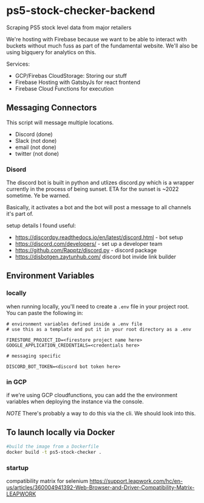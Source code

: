 # ps5-stock-checker-backend
Scraping PS5 stock level data from major retailers

We're hosting with Firebase because we want to be able to interact with buckets without much fuss as part of the fundamental website. We'll also be using bigquery for analytics on this. 

Services: 
- GCP/Firebas CloudStorage: Storing our stuff
- Firebase Hosting with GatsbyJs for react frontend
- Firebase Cloud Functions for execution



## Messaging Connectors

This script will message multiple locations.

- Discord (done)
- Slack (not done)
- email (not done)
- twitter (not done)

### Disord

The discord bot is built in python and utlizes discord.py which is a wrapper currently in the process of being sunset. ETA for the sunset is ~2022 sometime. Ye be warned. 

Basically, it activates a bot and the bot will post a message to all channels it's part of. 

setup details I found useful: 
- https://discordpy.readthedocs.io/en/latest/discord.html - bot setup
- https://discord.com/developers/ - set up a developer team
- https://github.com/Rapptz/discord.py - discord package
- https://disbotgen.zaytunhub.com/ discord bot invide link builder


## Environment Variables

### locally

when running locally, you'll need to create a `.env` file in your project root. 
You can paste the following in:

```
# environment variables defined inside a .env file
# use this as a template and put it in your root directory as a .env

FIRESTORE_PROJECT_ID=<firestore project name here>
GOOGLE_APPLICATION_CREDENTIALS=<credentials here>

# messaging specific

DISCORD_BOT_TOKEN=<discord bot token here> 
```

### in GCP

if we're using GCP cloudfunctions, you can add the the environment variables when deploying the instance via the console. 

_NOTE_ There's probably a way to do this via the cli. We should look into this.

## To launch locally via Docker

```bash
#build the image from a Dockerfile
docker build -t ps5-stock-checker .

```


### startup

compatibility matrix for selenium
https://support.leapwork.com/hc/en-us/articles/360004941392-Web-Browser-and-Driver-Compatibility-Matrix-LEAPWORK
